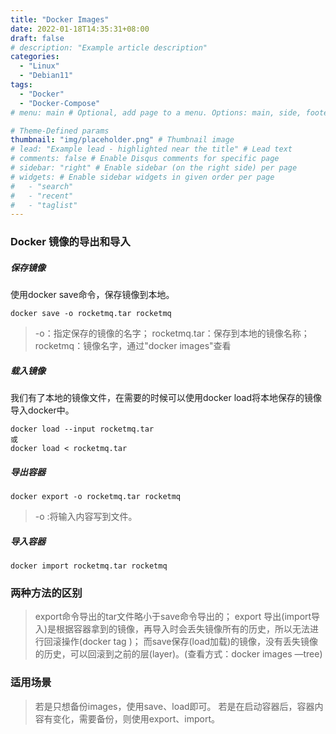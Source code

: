 ```yaml
---
title: "Docker Images"
date: 2022-01-18T14:35:31+08:00
draft: false
# description: "Example article description"
categories:
  - "Linux"
  - "Debian11"
tags:
  - "Docker"
  - "Docker-Compose"
# menu: main # Optional, add page to a menu. Options: main, side, footer

# Theme-Defined params
thumbnail: "img/placeholder.png" # Thumbnail image
# lead: "Example lead - highlighted near the title" # Lead text
# comments: false # Enable Disqus comments for specific page
# sidebar: "right" # Enable sidebar (on the right side) per page
# widgets: # Enable sidebar widgets in given order per page
#   - "search"
#   - "recent"
#   - "taglist"
---
```


### Docker 镜像的导出和导入
##### 保存镜像
使用docker save命令，保存镜像到本地。
```
docker save -o rocketmq.tar rocketmq
```
> -o：指定保存的镜像的名字；
> rocketmq.tar：保存到本地的镜像名称；
> rocketmq：镜像名字，通过"docker images"查看

##### 载入镜像
我们有了本地的镜像文件，在需要的时候可以使用docker load将本地保存的镜像导入docker中。
```
docker load --input rocketmq.tar 
或 
docker load < rocketmq.tar
```

##### 导出容器

```
docker export -o rocketmq.tar rocketmq
```
> -o :将输入内容写到文件。

##### 导入容器
```
docker import rocketmq.tar rocketmq
```

### 两种方法的区别
>export命令导出的tar文件略小于save命令导出的；
>export 导出(import导入)是根据容器拿到的镜像，再导入时会丢失镜像所有的历史，所以无法进行回滚操作(docker tag )；
>而save保存(load加载)的镜像，没有丢失镜像的历史，可以回滚到之前的层(layer)。(查看方式：docker images —tree)

### 适用场景
>若是只想备份images，使用save、load即可。
>若是在启动容器后，容器内容有变化，需要备份，则使用export、import。